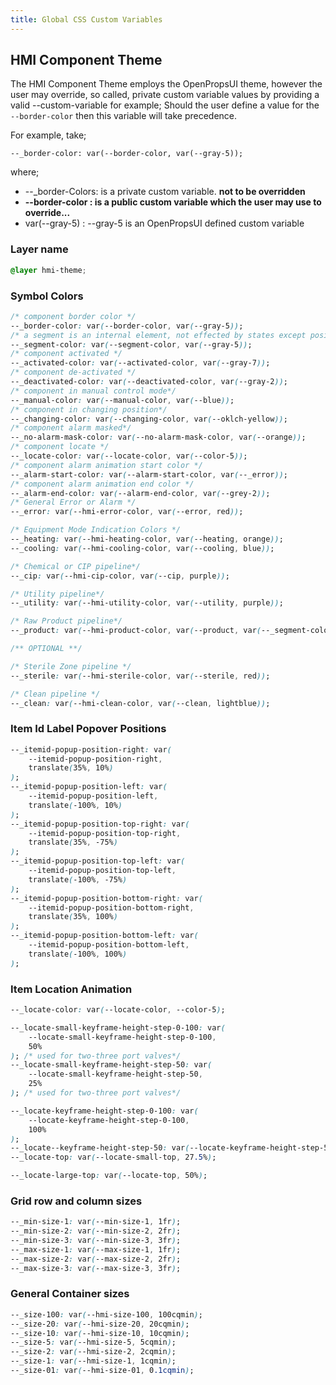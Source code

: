 ```yaml
---
title: Global CSS Custom Variables
---
```


## HMI Component Theme

The HMI Component Theme employs the OpenPropsUI theme, however the user may
override, so called, private custom variable values by providing a valid
--custom-variable for example;
Should the user define a value for the `--border-color` then this
variable will take precedence.

For example, take;

`--_border-color: var(--border-color, var(--gray-5));`

where;

- --\_border-Colors: is a private custom variable. **not to be overridden**
- **--border-color : is a public custom variable which the user may use to override...**
- var(--gray-5) : --gray-5 is an OpenPropsUI defined custom variable

### Layer name

```css
@layer hmi-theme;
```

### Symbol Colors

```css
/* component border color */
--_border-color: var(--border-color, var(--gray-5));
/* a segment is an internal element, not effected by states except positional feedback */
--_segment-color: var(--segment-color, var(--gray-5));
/* component activated */
--_activated-color: var(--activated-color, var(--gray-7));
/* component de-activated */
--_deactivated-color: var(--deactivated-color, var(--gray-2));
/* component in manual control mode*/
--_manual-color: var(--manual-color, var(--blue));
/* component in changing position*/
--_changing-color: var(--changing-color, var(--oklch-yellow));
/* component alarm masked*/
--_no-alarm-mask-color: var(--no-alarm-mask-color, var(--orange));
/* component locate */
--_locate-color: var(--locate-color, var(--color-5));
/* component alarm animation start color */
--_alarm-start-color: var(--alarm-start-color, var(--_error));
/* component alarm animation end color */
--_alarm-end-color: var(--alarm-end-color, var(--grey-2));
/* General Error or Alarm */
--_error: var(--hmi-error-color, var(--error, red));

/* Equipment Mode Indication Colors */
--_heating: var(--hmi-heating-color, var(--heating, orange));
--_cooling: var(--hmi-cooling-color, var(--cooling, blue));

/* Chemical or CIP pipeline*/
--_cip: var(--hmi-cip-color, var(--cip, purple));

/* Utility pipeline*/
--_utility: var(--hmi-utility-color, var(--utility, purple));

/* Raw Product pipeline*/
--_product: var(--hmi-product-color, var(--product, var(--_segment-color)));

/** OPTIONAL **/

/* Sterile Zone pipeline */
--_sterile: var(--hmi-sterile-color, var(--sterile, red));

/* Clean pipeline */
--_clean: var(--hmi-clean-color, var(--clean, lightblue));
```

### Item Id Label Popover Positions

```css
--_itemid-popup-position-right: var(
	--itemid-popup-position-right,
	translate(35%, 10%)
);
--_itemid-popup-position-left: var(
	--itemid-popup-position-left,
	translate(-100%, 10%)
);
--_itemid-popup-position-top-right: var(
	--itemid-popup-position-top-right,
	translate(35%, -75%)
);
--_itemid-popup-position-top-left: var(
	--itemid-popup-position-top-left,
	translate(-100%, -75%)
);
--_itemid-popup-position-bottom-right: var(
	--itemid-popup-position-bottom-right,
	translate(35%, 100%)
);
--_itemid-popup-position-bottom-left: var(
	--itemid-popup-position-bottom-left,
	translate(-100%, 100%)
);
```

### Item Location Animation

```css
--_locate-color: var(--locate-color, --color-5);

--_locate-small-keyframe-height-step-0-100: var(
	--locate-small-keyframe-height-step-0-100,
	50%
); /* used for two-three port valves*/
--_locate-small-keyframe-height-step-50: var(
	--locate-small-keyframe-height-step-50,
	25%
); /* used for two-three port valves*/

--_locate-keyframe-height-step-0-100: var(
	--locate-keyframe-height-step-0-100,
	100%
);
--_locate--keyframe-height-step-50: var(--locate-keyframe-height-step-50, 50%);
--_locate-top: var(--locate-small-top, 27.5%);

--_locate-large-top: var(--locate-top, 50%);
```

### Grid row and column sizes

```css
--_min-size-1: var(--min-size-1, 1fr);
--_min-size-2: var(--min-size-2, 2fr);
--_min-size-3: var(--min-size-3, 3fr);
--_max-size-1: var(--max-size-1, 1fr);
--_max-size-2: var(--max-size-2, 2fr);
--_max-size-3: var(--max-size-3, 3fr);
```

### General Container sizes

```css
--_size-100: var(--hmi-size-100, 100cqmin);
--_size-20: var(--hmi-size-20, 20cqmin);
--_size-10: var(--hmi-size-10, 10cqmin);
--_size-5: var(--hmi-size-5, 5cqmin);
--_size-2: var(--hmi-size-2, 2cqmin);
--_size-1: var(--hmi-size-1, 1cqmin);
--_size-01: var(--hmi-size-01, 0.1cqmin);



```
